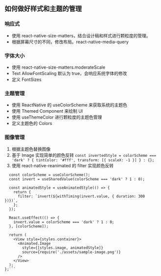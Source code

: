## 如何做好样式和主题的管理

### 响应式

- 使用 react-native-size-matters，结合设计稿和样式进行颗粒度的管理。
- 根据屏幕尺寸的不同，修改布局。react-native-media-query

### 字体大小

- 使用 react-native-size-matters.moderateScale
- Text AllowFontScaling 默认为 true，会响应系统字体的修改
- 定义 FontSizes

### 主题管理

- 使用 ReactNative 的 useColorScheme 来获取系统的主题色
- 使用 Themed Component 来绘制 UI
- 使用 useThemeColor 进行颗粒度的主题色管理
- 定义主题色的 Colors

### 图像管理

1. 根据主题色替换图像
2. 基于 Image 实现简单的颜色反转
   `const invertedStyle = colorScheme === 'dark' ? { tintColor: '#fff', transform: [{ scaleX: -1 }] } : {};`
3. 使用 react-native-reanimated 的 filter 实现颜色反转

````const App = () => {
  const colorScheme = useColorScheme();
  const invert = useSharedValue(colorScheme === 'dark' ? 1 : 0);

  const animatedStyle = useAnimatedStyle(() => {
    return {
      filter: `invert(${withTiming(invert.value, { duration: 300 })})`,
    };
  });

  React.useEffect(() => {
    invert.value = colorScheme === 'dark' ? 1 : 0;
  }, [colorScheme]);

  return (
    <View style={styles.container}>
      <Animated.Image
        style={[styles.image, animatedStyle]}
        source={require('./assets/sample-image.png')}
      />
    </View>
  );
};```
````
